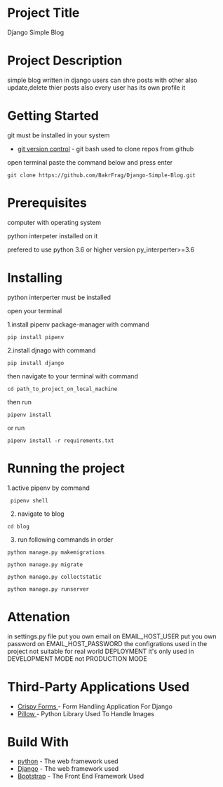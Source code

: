 # Project Title

Django Simple Blog

# Project Description
 simple blog written in django users can shre posts with other also update,delete thier posts also every user has its own profile it 

# Getting Started

git must be installed in your system

* [git version control](https://git-scm.com/) - git bash used to clone repos from github

open terminal paste the command below and press enter
```
git clone https://github.com/BakrFrag/Django-Simple-Blog.git
```
# Prerequisites

computer with operating system 

python interpeter installed on it 

prefered to use python 3.6 or higher version py_interperter>=3.6

# Installing

python interperter must be installed

open your terminal 

1.install pipenv package-manager with command 
 ```
pip install pipenv
```
2.install djnago with command
```
pip install django
```
then navigate to your terminal with command 
```
cd path_to_project_on_local_machine
```
then run 
```
pipenv install
```
or run 
```
pipenv install -r requirements.txt
```

# Running the project

1.active pipenv by command 
```
 pipenv shell
 ```
2. navigate to blog
```
cd blog
```
3. run following commands in order
```
python manage.py makemigrations
```
```
python manage.py migrate
```
```
python manage.py collectstatic
```
```
python manage.py runserver
```
# Attenation
in settings.py file 
put you own email on EMAIL_HOST_USER
put you own password on EMAIL_HOST_PASSWORD
the configrations used in the project not suitable for real world DEPLOYMENT
it's only used in DEVELOPMENT MODE not PRODUCTION MODE

# Third-Party Applications Used 
* [Crispy Forms ](https://django-crispy-forms.readthedocs.io/en/latest/) - Form Handling Application For Django
* [Pillow ](https://django-crispy-forms.readthedocs.io/en/latest/) - Python Library Used To Handle Images 


# Build With

* [python](https://www.python.org/) - The web framework used
* [Django](https://docs.djangoproject.com/en/2.1/) - The web framework used
* [Bootstrap](http://getbootstrap.com/) - The Front End Framework Used